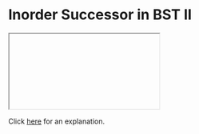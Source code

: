 # Inorder Successor in BST II 

<iframe></iframe>

Click [here](Explanation.md) for an explanation.

